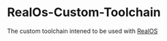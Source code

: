 # RealOs-Custom-Toolchain
The custom toolchain intened to be used with [RealOS](https://github.com/KingstumusPrime/realOS/)
